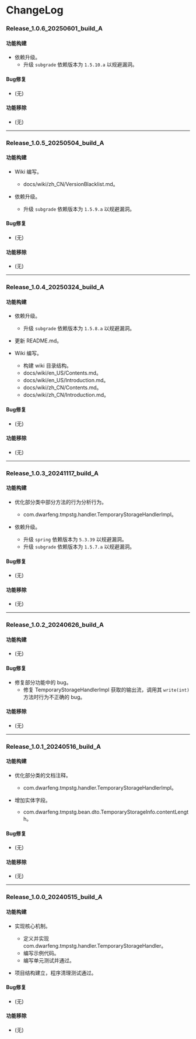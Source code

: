 # ChangeLog

### Release_1.0.6_20250601_build_A

#### 功能构建

- 依赖升级。
  - 升级 `subgrade` 依赖版本为 `1.5.10.a` 以规避漏洞。

#### Bug修复

- (无)

#### 功能移除

- (无)

---

### Release_1.0.5_20250504_build_A

#### 功能构建

- Wiki 编写。
  - docs/wiki/zh_CN/VersionBlacklist.md。

- 依赖升级。
  - 升级 `subgrade` 依赖版本为 `1.5.9.a` 以规避漏洞。

#### Bug修复

- (无)

#### 功能移除

- (无)

---

### Release_1.0.4_20250324_build_A

#### 功能构建

- 依赖升级。
  - 升级 `subgrade` 依赖版本为 `1.5.8.a` 以规避漏洞。

- 更新 README.md。

- Wiki 编写。
  - 构建 wiki 目录结构。
  - docs/wiki/en_US/Contents.md。
  - docs/wiki/en_US/Introduction.md。
  - docs/wiki/zh_CN/Contents.md。
  - docs/wiki/zh_CN/Introduction.md。

#### Bug修复

- (无)

#### 功能移除

- (无)

---

### Release_1.0.3_20241117_build_A

#### 功能构建

- 优化部分类中部分方法的行为分析行为。
  - com.dwarfeng.tmpstg.handler.TemporaryStorageHandlerImpl。

- 依赖升级。
  - 升级 `spring` 依赖版本为 `5.3.39` 以规避漏洞。
  - 升级 `subgrade` 依赖版本为 `1.5.7.a` 以规避漏洞。

#### Bug修复

- (无)

#### 功能移除

- (无)

---

### Release_1.0.2_20240626_build_A

#### 功能构建

- (无)

#### Bug修复

- 修复部分功能中的 bug。
  - 修复 TemporaryStorageHandlerImpl 获取的输出流，调用其 `write(int)` 方法时行为不正确的 bug。

#### 功能移除

- (无)

---

### Release_1.0.1_20240516_build_A

#### 功能构建

- 优化部分类的文档注释。
  - com.dwarfeng.tmpstg.handler.TemporaryStorageHandlerImpl。

- 增加实体字段。
  - com.dwarfeng.tmpstg.bean.dto.TemporaryStorageInfo.contentLength。

#### Bug修复

- (无)

#### 功能移除

- (无)

---

### Release_1.0.0_20240515_build_A

#### 功能构建

- 实现核心机制。
  - 定义并实现 com.dwarfeng.tmpstg.handler.TemporaryStorageHandler。
  - 编写示例代码。
  - 编写单元测试并通过。

- 项目结构建立，程序清理测试通过。

#### Bug修复

- (无)

#### 功能移除

- (无)
